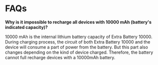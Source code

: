 # FAQs
**Why is it impossible to recharge all devices with 10000 mAh (battery's indicated capacity)?**

10000 mAh is the internal lithium battery capacity of Extra Battery 10000. During charging process, the circuit of both Extra Battery 10000 and the device will consume a part of power from the battery. But this part also changes depending on the kind of device charged. Therefore, the battery cannot full recharge devices with a 10000mAh battery.
